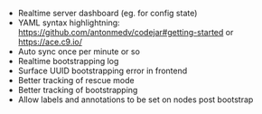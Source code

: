 - Realtime server dashboard (eg. for config state)
- YAML syntax highlightning: https://github.com/antonmedv/codejar#getting-started or https://ace.c9.io/
- Auto sync once per minute or so
- Realtime bootstrapping log
- Surface UUID bootstrapping error in frontend
- Better tracking of rescue mode
- Better tracking of bootstrapping
- Allow labels and annotations to be set on nodes post bootstrap
